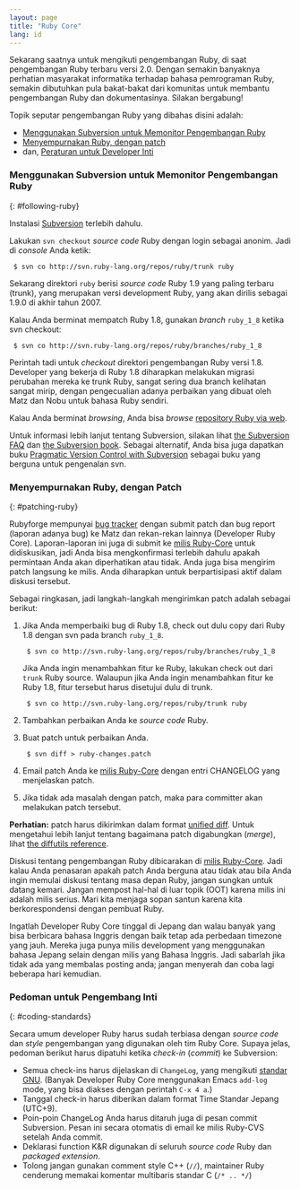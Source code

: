 ```yaml
---
layout: page
title: "Ruby Core"
lang: id
---
```


Sekarang saatnya untuk mengikuti pengembangan Ruby, di saat pengembangan
Ruby terbaru versi 2.0. Dengan semakin banyaknya perhatian masyarakat
informatika terhadap bahasa pemrograman Ruby, semakin dibutuhkan pula
bakat-bakat dari komunitas untuk membantu pengembangan Ruby dan
dokumentasinya. Silakan bergabung!

Topik seputar pengembangan Ruby yang dibahas disini adalah:

* [Menggunakan Subversion untuk Memonitor Pengembangan
  Ruby](#following-ruby)
* [Menyempurnakan Ruby, dengan patch](#patching-ruby)
* dan, [Peraturan untuk Developer Inti](#coding-standards)

### Menggunakan Subversion untuk Memonitor Pengembangan Ruby
{: #following-ruby}

Instalasi [Subversion][1] terlebih dahulu.

Lakukan `svn checkout` *source code* Ruby dengan login sebagai anonim.
Jadi di *console* Anda ketik:


     $ svn co http://svn.ruby-lang.org/repos/ruby/trunk ruby

Sekarang direktori `ruby` berisi *source code* Ruby 1.9 yang paling
terbaru (trunk), yang merupakan versi development Ruby, yang akan
dirilis sebagai 1.9.0 di akhir tahun 2007.

Kalau Anda berminat mempatch Ruby 1.8, gunakan *branch* `ruby_1_8`
ketika svn checkout:


     $ svn co http://svn.ruby-lang.org/repos/ruby/branches/ruby_1_8

Perintah tadi untuk *checkout* direktori pengembangan Ruby versi 1.8.
Developer yang bekerja di Ruby 1.8 diharapkan melakukan migrasi
perubahan mereka ke trunk Ruby, sangat sering dua branch kelihatan
sangat mirip, dengan pengecualian adanya perbaikan yang dibuat oleh Matz
dan Nobu untuk bahasa Ruby sendiri.

Kalau Anda berminat *browsing*, Anda bisa *browse* [repository Ruby via
web][2].

Untuk informasi lebih lanjut tentang Subversion, silakan lihat [the
Subversion FAQ][3] dan [the Subversion book][4]. Sebagai alternatif,
Anda bisa juga dapatkan buku [Pragmatic Version Control with
Subversion][5] sebagai buku yang berguna untuk pengenalan svn.

### Menyempurnakan Ruby, dengan Patch
{: #patching-ruby}

Rubyforge mempunyai [bug tracker][6] dengan submit patch dan bug report
(laporan adanya bug) ke Matz dan rekan-rekan lainnya (Developer Ruby
Core). Laporan-laporan ini juga di submit ke [milis
Ruby-Core](/id/community/mailing-lists/) untuk didiskusikan,
jadi Anda bisa mengkonfirmasi terlebih dahulu apakah permintaan Anda
akan diperhatikan atau tidak. Anda juga bisa mengirim patch langsung ke
milis. Anda diharapkan untuk berpartisipasi aktif dalam diskusi
tersebut.

Sebagai ringkasan, jadi langkah-langkah mengirimkan patch adalah sebagai
berikut:

1.  Jika Anda memperbaiki bug di Ruby 1.8, check out dulu copy dari Ruby
    1.8 dengan svn pada branch `ruby_1_8`.

         $ svn co http://svn.ruby-lang.org/repos/ruby/branches/ruby_1_8

    Jika Anda ingin menambahkan fitur ke Ruby, lakukan check out dari
    `trunk` Ruby source. Walaupun jika Anda ingin menambahkan fitur ke
    Ruby 1.8, fitur tersebut harus disetujui dulu di trunk.

         $ svn co http://svn.ruby-lang.org/repos/ruby/trunk ruby

2.  Tambahkan perbaikan Anda ke *source code* Ruby.
3.  Buat patch untuk perbaikan Anda.

         $ svn diff > ruby-changes.patch

4.  Email patch Anda ke [milis
    Ruby-Core](/id/community/mailing-lists/) dengan entri
    CHANGELOG yang menjelaskan patch.
5.  Jika tidak ada masalah dengan patch, maka para committer akan
    melakukan patch tersebut.

**Perhatian:** patch harus dikirimkan dalam format [unified diff][7].
Untuk mengetahui lebih lanjut tentang bagaimana patch digabungkan
(*merge*), lihat [the diffutils reference][8].

Diskusi tentang pengembangan Ruby dibicarakan di [milis
Ruby-Core](/id/community/mailing-lists/). Jadi kalau Anda
penasaran apakah patch Anda berguna atau tidak atau bila Anda ingin
memulai diskusi tentang masa depan Ruby, jangan sungkan untuk datang
kemari. Jangan mempost hal-hal di luar topik (OOT) karena milis ini
adalah milis serius. Mari kita menjaga sopan santun karena kita
berkorespondensi dengan pembuat Ruby.

Ingatlah Developer Ruby Core tinggal di Jepang dan walau banyak yang
bisa berbicara bahasa Inggris dengan baik tetap ada perbedaan timezone
yang jauh. Mereka juga punya milis development yang menggunakan bahasa
Jepang selain dengan milis yang Bahasa Inggris. Jadi sabarlah jika tidak
ada yang membalas posting anda; jangan menyerah dan coba lagi beberapa
hari kemudian.

### Pedoman untuk Pengembang Inti
{: #coding-standards}

Secara umum developer Ruby harus sudah terbiasa dengan *source code* dan
*style* pengembangan yang digunakan oleh tim Ruby Core. Supaya jelas,
pedoman berikut harus dipatuhi ketika *check-in* (*commit*) ke
Subversion:

* Semua check-ins harus dijelaskan di `ChangeLog`, yang mengikuti
  [standar GNU][9]. (Banyak Developer Ruby Core menggunakan Emacs
  `add-log` mode, yang bisa diakses dengan perintah `C-x 4 a`.)
* Tanggal check-in harus diberikan dalam format Time Standar Jepang
  (UTC+9).
* Poin-poin ChangeLog Anda harus ditaruh juga di pesan commit
  Subversion. Pesan ini secara otomatis di email ke milis Ruby-CVS
  setelah Anda commit.
* Deklarasi function K&amp;R digunakan di seluruh *source code* Ruby dan
  *packaged extension*.
* Tolong jangan gunakan comment style C++ (`//`), maintainer Ruby
  cenderung memakai komentar multibaris standar C (`/* .. */`)



[1]: http://subversion.tigris.org/
[2]: http://svn.ruby-lang.org/cgi-bin/viewvc.cgi/
[3]: http://subversion.tigris.org/faq.html
[4]: http://svnbook.org
[5]: http://www.pragmaticprogrammer.com/titles/svn/
[6]: http://rubyforge.org/tracker/?func=browse&amp;group_id=426&amp;atid=1698
[7]: http://www.gnu.org/software/diffutils/manual/html_node/Unified-Format.html
[8]: http://www.gnu.org/software/diffutils/manual/html_node/Merging-with-patch.html#Merging%20with%20patch
[9]: http://www.gnu.org/prep/standards/standards.html#Change-Logs
